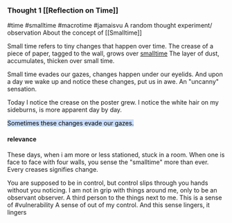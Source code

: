### Thought 1 [[Reflection on Time]]
#time #smalltime #macrotime #jamaisvu 
A random thought experiment/ observation
About the concept of [[Smalltime]]

Small time refers to tiny changes that happen over time. The crease of a piece of paper, tagged to the wall, grows over <u>smalltime</u> 
The layer of dust, accumulates, thicken over small time. 

Small time evades our gazes, changes happen under our eyelids.
And upon a day we wake up and notice these changes, put us in awe. An "uncanny" sensation. 

Today I notice the crease on the poster grew. 
I notice the white hair on my sideburns, is more apparent day by day. 

<mark style="background: #ADCCFFA6;">Sometimes these changes evade our gazes.</mark> 

#### relevance
These days, when i am more or less stationed, stuck in a room. When one is face to face with four walls, you sense the "smalltime" more than ever. Every creases signifies change. 

You are supposed to be in control, but control slips through you hands without you noticing. I am not in grip with things around me, only to be an observant observer. A third person to the things next to me. This is a sense of #vulnerability A sense of out of my control. And this sense lingers, it lingers


